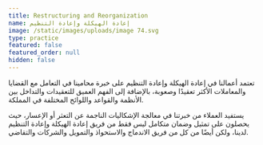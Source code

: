 ```yaml
---
title: Restructuring and Reorganization
name: إعادة الهيكلة وإعادة التنظيم
image: /static/images/uploads/image 74.svg
type: practice
featured: false
featured_order: null
hidden: false
---
```

تعتمد أعمالنا في إعادة الهيكلة وإعادة التنظيم على خبرة محامينا في التعامل مع القضايا والمعاملات الأكثر تعقيدًا وصعوبة، بالإضافة إلى الفهم العميق للتعقيدات والتداخل بين الأنظمة والقواعد واللوائح المختلفة في المملكة.

يستفيد العملاء من خبرتنا في معالجة الإشكاليات الناجمة عن التعثر أو الإعسار، حيث يحصلون على تمثيل وضمان متكامل ليس فقط من فريق إعادة الهيكلة وإعادة التنظيم لدينا، ولكن أيضًا من كل من فريق الاندماج والاستحواذ والتمويل والشركات والتقاضي.

